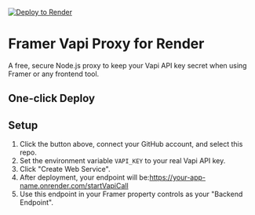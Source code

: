 [![Deploy to Render](https://render.com/images/deploy-to-render-button.svg)](https://render.com/deploy)


# Framer Vapi Proxy for Render

A free, secure Node.js proxy to keep your Vapi API key secret when using Framer or any frontend tool.

## One-click Deploy



## Setup

1. Click the button above, connect your GitHub account, and select this repo.
2. Set the environment variable `VAPI_KEY` to your real Vapi API key.
3. Click "Create Web Service".
4. After deployment, your endpoint will be:https://your-app-name.onrender.com/startVapiCall
5. Use this endpoint in your Framer property controls as your "Backend Endpoint".
